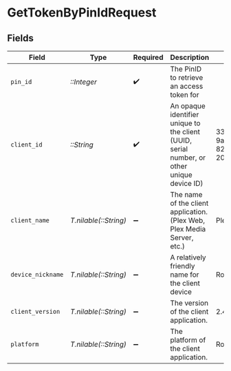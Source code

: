 # GetTokenByPinIdRequest


## Fields

| Field                                                                                      | Type                                                                                       | Required                                                                                   | Description                                                                                | Example                                                                                    |
| ------------------------------------------------------------------------------------------ | ------------------------------------------------------------------------------------------ | ------------------------------------------------------------------------------------------ | ------------------------------------------------------------------------------------------ | ------------------------------------------------------------------------------------------ |
| `pin_id`                                                                                   | *::Integer*                                                                                | :heavy_check_mark:                                                                         | The PinID to retrieve an access token for                                                  |                                                                                            |
| `client_id`                                                                                | *::String*                                                                                 | :heavy_check_mark:                                                                         | An opaque identifier unique to the client (UUID, serial number, or other unique device ID) | 3381b62b-9ab7-4e37-827b-203e9809eb58                                                       |
| `client_name`                                                                              | *T.nilable(::String)*                                                                      | :heavy_minus_sign:                                                                         | The name of the client application. (Plex Web, Plex Media Server, etc.)                    | Plex for Roku                                                                              |
| `device_nickname`                                                                          | *T.nilable(::String)*                                                                      | :heavy_minus_sign:                                                                         | A relatively friendly name for the client device                                           | Roku 3                                                                                     |
| `client_version`                                                                           | *T.nilable(::String)*                                                                      | :heavy_minus_sign:                                                                         | The version of the client application.                                                     | 2.4.1                                                                                      |
| `platform`                                                                                 | *T.nilable(::String)*                                                                      | :heavy_minus_sign:                                                                         | The platform of the client application.                                                    | Roku                                                                                       |